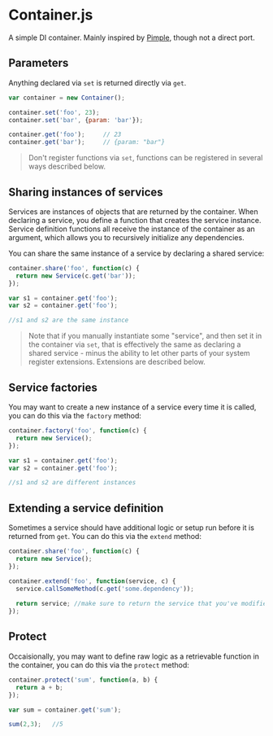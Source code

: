 # Container.js #

A simple DI container.  Mainly inspired by [Pimple](https://github.com/fabpot/Pimple), 
though not a direct port.

## Parameters ##

Anything declared via `set` is returned directly via `get`.

```js
var container = new Container();

container.set('foo', 23);
container.set('bar', {param: 'bar'});

container.get('foo');     // 23
container.get('bar');     // {param: "bar"}
```

> Don't register functions via `set`, functions can be registered in several ways
> described below.

## Sharing instances of services ##

Services are instances of objects that are returned by the container.  When declaring a service, you
define a function that creates the service instance.  Service definition functions all receive the
instance of the container as an argument, which allows you to recursively initialize any dependencies.

You can share the same instance of a service by declaring a shared service:

```js
container.share('foo', function(c) {
  return new Service(c.get('bar'));
});

var s1 = container.get('foo');
var s2 = container.get('foo');

//s1 and s2 are the same instance
```

> Note that if you manually instantiate some "service", and then set it in the container 
> via `set`, that is effectively the same as declaring a shared service - minus the ability 
> to let other parts of your system register extensions.  Extensions are described below.

## Service factories ##

You may want to create a new instance of a service every time it is called, you can do this
via the `factory` method:

```js
container.factory('foo', function(c) {
  return new Service();
});

var s1 = container.get('foo');
var s2 = container.get('foo');

//s1 and s2 are different instances
```

## Extending a service definition ##

Sometimes a service should have additional logic or setup run before it is returned from `get`.
You can do this via the `extend` method:

```js
container.share('foo', function(c) {
  return new Service();
});

container.extend('foo', function(service, c) {
  service.callSomeMethod(c.get('some.dependency'));
  
  return service; //make sure to return the service that you've modified
});
```

## Protect ##

Occaisionally, you may want to define raw logic as a retrievable function in the container, you 
can do this via the `protect` method:

```js
container.protect('sum', function(a, b) {
  return a + b;
});

var sum = container.get('sum');

sum(2,3);   //5
```
